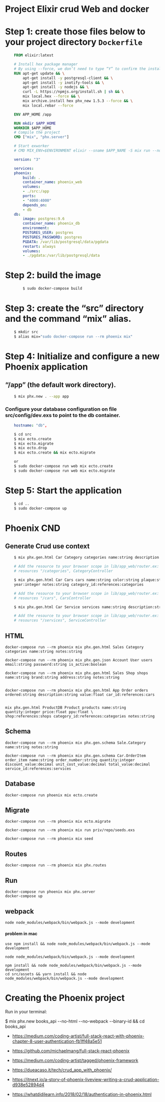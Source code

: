 # Project Elixir crud Web and docker

# Step 1: create those files below to your project directory `Dockerfile`
```Dockerfile
    FROM elixir:latest

    # Install hex package manager
    # By using --force, we don’t need to type “Y” to confirm the installation
    RUN apt-get update && \
        apt-get install -y postgresql-client && \
        apt-get install -y inotify-tools && \
        apt-get install -y nodejs && \
        curl -L https://npmjs.org/install.sh | sh && \
        mix local.hex --force && \
        mix archive.install hex phx_new 1.5.3 --force && \
        mix local.rebar --force

    ENV APP_HOME /app

    RUN mkdir $APP_HOME
    WORKDIR $APP_HOME
    # Compile the project
    CMD ["mix", "phx.server"]

    # Start exworker
    # CMD MIX_ENV=$ENVIRONMENT elixir --sname $APP_NAME -S mix run --no-halt
```

```yml
    version: "3"

    services:
    phoenix:
        build: .
        container_name: phoenix_web
        volumes:
        - ./src:/app
        ports:
        - "4000:4000"
        depends_on:
        - db
    db:
        image: postgres:9.6
        container_name: phoenix_db 
        environment:
        POSTGRES_USER: postgres
        POSTGRES_PASSWORD: postgres
        PGDATA: /var/lib/postgresql/data/pgdata
        restart: always
        volumes:
        - ./pgdata:/var/lib/postgresql/data
```

# Step 2: build the image
```zsh
        $ sudo docker-compose build
```

# Step 3: create the “src” directory and the command “mix” alias.
```zsh 
    $ mkdir src
    $ alias mix="sudo docker-compose run --rm phoenix mix"
```
# Step 4: Initialize and configure a new Phoenix application
## “/app” (the default work directory).


```zsh 
    $ mix phx.new . --app app
```

### Configure your database configuration on file src/config/dev.exs to point to the db container.
```yml
    hostname: "db", 
```

```zsh
    $ cd src
    $ mix ecto.create
    $ mix ecto.migrate
    $ mix ecto.drop
    $ mix ecto.create && mix ecto.migrate

    or 
    $ sudo docker-compose run web mix ecto.create
    $ sudo docker-compose run web mix ecto.migrate
```

# Step 5: Start the application

```zsh
    $ cd ..
    $ sudo docker-compose up
```    


# Phoenix  CND

## Generate Crud use context

```zsh
    $ mix phx.gen.html Car Category categories name:string description:string

    # Add the resource to your browser scope in lib/app_web/router.ex:
    # resources "/categories", CategoryController 

    $ mix phx.gen.html Car Cars cars name:string color:string plaque:string renavam:string \
    year:integer notes:string category_id:references:categories

    # Add the resource to your browser scope in lib/app_web/router.ex:
    # resources "/cars", CarsController

    $ mix phx.gen.html Car Service services name:string description:string value:decimal

    # Add the resource to your browser scope in lib/app_web/router.ex:
    # resources "/services", ServiceController
``` 
## HTML
    docker-compose run --rm phoenix mix phx.gen.html Sales Category categories name:string notes:string

    docker-compose run --rm phoenix mix phx.gen.json Account User users email:string password:string is_active:boolean 

    docker-compose run --rm phoenix mix phx.gen.html Sales Shop shops name:string brand:string address:string notes:string


    docker-compose run --rm phoenix mix phx.gen.html App Order orders ordered:string description:string value:float car_id:references:cars


    mix phx.gen.html ProductDB Product products name:string quantity:integer price:float ppu:float \
    shop:references:shops category_id:references:categories notes:string

## Schema
    docker-compose run --rm phoenix mix phx.gen.schema Sale.Category name:string notes:string

    docker-compose run --rm phoenix mix phx.gen.schema Car.OrderItem order_item name:string order_number:string quantity:integer discount_value:decimal unit_cost_value:decimal total_value:decimal service_id:references:services


## Database
    docker-compose run phoenix mix ecto.create

## Migrate
    docker-compose run --rm phoenix mix ecto.migrate

    docker-compose run --rm phoenix mix run priv/repo/seeds.exs

    docker-compose run --rm phoenix mix seed


## Routes
    docker-compose run --rm phoenix mix phx.routes

## Run 
    docker-compose run phoenix mix phx.server
    docker-compose up

## webpack
    
    node node_modules/webpack/bin/webpack.js --mode development
#### problem in mac 
    use npm install && node node_modules/webpack/bin/webpack.js --mode development
    
    node node_modules/webpack/bin/webpack.js --mode development

    npm install && node node_modules/webpack/bin/webpack.js --mode development
    cd src/assets && yarn install && node node_modules/webpack/bin/webpack.js --mode development

# Creating the Phoenix project

Run in your terminal:

$ mix phx.new books_api --no-html --no-webpack --binary-id && cd books_api

- https://medium.com/coding-artist/full-stack-react-with-phoenix-chapter-8-user-authentication-fb1ff48a5e51

- https://github.com/michaelmang/full-stack-react-phoenix

- https://medium.com/coding-artist/tagged/phoenix-framework


- https://dueacaso.it/tech/crud_app_with_phoenix/

- https://itnext.io/a-story-of-phoenix-liveview-writing-a-crud-application-d938e52894d4

- https://whatdidilearn.info/2018/02/18/authentication-in-phoenix.html